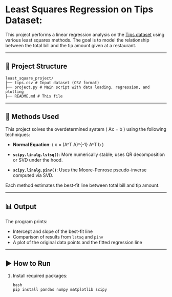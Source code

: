 # Least Squares Regression on Tips Dataset:

This project performs a linear regression analysis on the [Tips dataset](https://github.com/mwaskom/seaborn-data/blob/master/tips.csv) using various least squares methods. The goal is to model the relationship between the total bill and the tip amount given at a restaurant.

---

## 📁 Project Structure

``` 
least_square_project/
├── tips.csv # Input dataset (CSV format)
├── project.py # Main script with data loading, regression, and plotting
├── README.md # This file

```

---

## 🔧 Methods Used

This project solves the overdetermined system \( Ax = b \) using the following techniques:

- **Normal Equation**:
  \( x = (A^T A)^{-1} A^T b \)

- **`scipy.linalg.lstsq()`**:
  More numerically stable; uses QR decomposition or SVD under the hood.

- **`scipy.linalg.pinv()`**:
  Uses the Moore-Penrose pseudo-inverse computed via SVD.

Each method estimates the best-fit line between total bill and tip amount.

---

## 📊 Output

The program prints:
- Intercept and slope of the best-fit line
- Comparison of results from `lstsq` and `pinv`
- A plot of the original data points and the fitted regression line

---

## ▶️ How to Run

1. Install required packages:
   ```
   bash
   pip install pandas numpy matplotlib scipy

   ```
